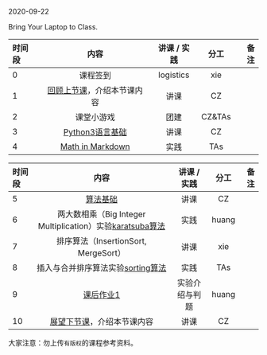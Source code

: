 2020-09-22

Bring Your Laptop to Class. 

|时间段     |  内容    | 讲课 / 实践     |  分工  |备注       |
| :---      |   :----:    |   :----:    |    :----:    |       ---: |
|   0       | 课程签到     |  logistics   |     xie     |        |
|   1       | [回顾上节课](../WW1/WW1-Plan.md)，介绍本节课内容     |  讲课    |     CZ     |         |
|   2       | 课堂小游戏     |  团建    |     CZ&TAs     |         |
|   3       | [Python3语言基础](Python3-Basic.md) |  讲课    |     CZ     |         |
|   4       | [Math in Markdown](math-md.md) |   实践   |   TAs   |      |


|时间段     |  内容    | 讲课 / 实践     |  分工  |备注       |
| :---      |   :----:    |   :----:    |    :----:    |       ---: |
|   5       | [算法基础](http://web.stanford.edu/class/cs161/schedule.html)      |  讲课    |     CZ     |         |
|   6       | 两大数相乘（Big Integer Multiplication）实验[karatsuba算法](../../ML-BD-Algo/cs161-2018/lecture1_karatsuba.ipynb)     |  实践    |    huang     |         |
|   7       | 排序算法（InsertionSort, MergeSort）       |  讲课    |     xie     |         |
|   8       | 插入与合并排序算法实验[sorting算法](../../ML-BD-Algo/cs161-2018/lecture2_sorting.ipynb)     |  实践    |     TAs     |        |
|   9       | [课后作业1](../../Course-Projects/Course_Project_2/)    |  实验介绍与判题    |     huang     |         |
|   10      | [展望下节课](../WW3/WW3-Plan.md)，介绍本节课内容     |  讲课    |     CZ     |         |


大家注意：勿上传``有版权``的课程参考资料。
